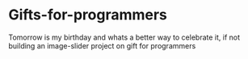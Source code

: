 # Gifts-for-programmers
Tomorrow is my birthday and whats a better way to celebrate it, if not building an image-slider project on gift for programmers
